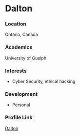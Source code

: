 # Dalton

### Location

Ontario, Canada

### Academics

University of Guelph

### Interests

- Cyber Security, ethical hacking

### Development

- Personal

### Profile Link

[Dalton](https://github.com/stormBandit)
